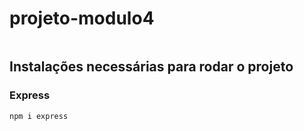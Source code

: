 # projeto-modulo4
```

```
## Instalações necessárias para rodar o projeto
### Express
```
npm i express
```
